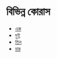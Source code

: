 # বিভিন্ন কোরাস

* [এক](4.21.1.ek.md)
* [দুই](4.21.2.dui.md)
* [তিন](4.21.3.tin.md)
* [চার](4.21.4.chaar.md)



